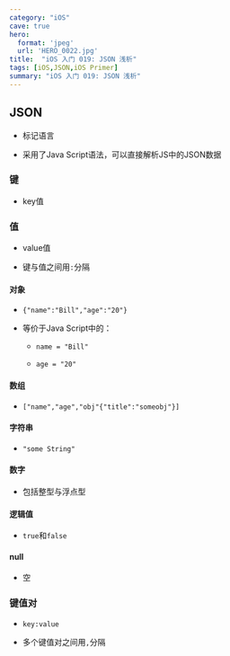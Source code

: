 ```yaml
---
category: "iOS"
cave: true
hero:
  format: 'jpeg'
  url: 'HERO_0022.jpg'
title:  "iOS 入门 019: JSON 浅析"
tags: [iOS,JSON,iOS Primer]
summary: "iOS 入门 019: JSON 浅析"
---
```

## JSON

* 标记语言

* 采用了Java Script语法，可以直接解析JS中的JSON数据

### 键

* key值

### 值

* value值

* 键与值之间用`:`分隔

#### 对象

* `{"name":"Bill","age":"20"}`

* 等价于Java Script中的：

	* `name = "Bill"`

	* `age = "20"`

#### 数组

* `["name","age","obj"{"title":"someobj"}]`

#### 字符串

* `"some String"`

#### 数字

* 包括整型与浮点型

#### 逻辑值

* `true`和`false`

#### null

* 空

### 键值对

* `key:value`

* 多个键值对之间用`,`分隔



